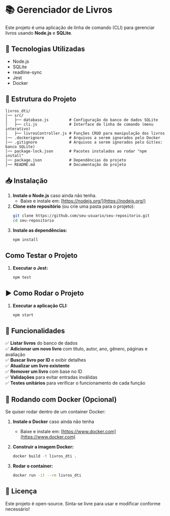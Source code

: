 # 📚 Gerenciador de Livros

Este projeto é uma aplicação de linha de comando (CLI) para gerenciar livros usando **Node.js** e **SQLite**.

## 🚀 Tecnologias Utilizadas
- Node.js
- SQLite
- readline-sync
- Jest
- Docker

## 📂 Estrutura do Projeto
```
livros_dti/
│── src/
│   ├── database.js         # Configuração do banco de dados SQLite
│   ├── cli.js              # Interface de linha de comando (menu interativo)
│   ├── livrosController.js # Funções CRUD para manipulação dos livros
|── .dockerignore           # Arquivos a serem ignorados pelo Docker
│── .gitignore              # Arquivos a serem ignorados pelo Git(ex: banco SQLite)
│── package-lock.json       # Pacotes instalados ao rodar "npm install"
│── package.json            # Dependências do projeto
│── README.md               # Documentação do projeto

```

## 📥 Instalação
1. **Instale o Node.js** caso ainda não tenha.
    - Baixe e instale em: [https://nodejs.org/](https://nodejs.org/)
2. **Clone este repositório** (ou crie uma pasta para o projeto):
    ```sh
    git clone https://github.com/seu-usuario/seu-repositorio.git
    cd seu-repositorio
    ```
3. **Instale as dependências:**
    ```sh
    npm install
    ```

## Como Testar o Projeto
1. **Executar o Jest:**
    ```sh
    npm test
    ```

## ▶️ Como Rodar o Projeto
1. **Executar a aplicação CLI:**
    ```sh
    npm start
    ````

## 📌 Funcionalidades
✅ **Listar livros** do banco de dados  
✅ **Adicionar um novo livro** com título, autor, ano, gênero, páginas e avaliação  
✅ **Buscar livro por ID** e exibir detalhes  
✅ **Atualizar um livro existente**  
✅ **Remover um livro** com base no ID  
✅ **Validações** para evitar entradas inválidas  
✅ **Testes unitários** para verificar o funcionamento de cada função

## 🐳 Rodando com Docker (Opcional)
Se quiser rodar dentro de um container Docker:

1. **Instale o Docker** caso ainda não tenha
    - Baixe e instale em: [https://www.docker.com](https://www.docker.com)

2. **Construir a imagem Docker:**
    ```sh
    docker build -t livros_dti .
    ```

3. **Rodar o container:**
    ```sh
    docker run -it --rm livros_dti
    ```

## 📜 Licença
Este projeto é open-source. Sinta-se livre para usar e modificar conforme necessário!